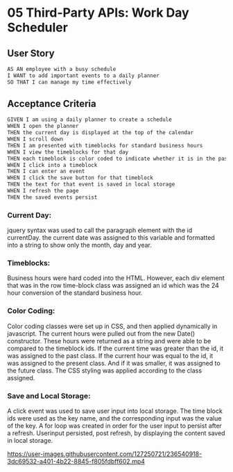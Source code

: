 # 05 Third-Party APIs: Work Day Scheduler



## User Story

```md
AS AN employee with a busy schedule
I WANT to add important events to a daily planner
SO THAT I can manage my time effectively
```

## Acceptance Criteria

```md
GIVEN I am using a daily planner to create a schedule
WHEN I open the planner
THEN the current day is displayed at the top of the calendar
WHEN I scroll down
THEN I am presented with timeblocks for standard business hours
WHEN I view the timeblocks for that day
THEN each timeblock is color coded to indicate whether it is in the past, present, or future
WHEN I click into a timeblock
THEN I can enter an event
WHEN I click the save button for that timeblock
THEN the text for that event is saved in local storage
WHEN I refresh the page
THEN the saved events persist
```

### Current Day:
jquery syntax was used to call the paragraph element with the id currentDay. the current date was assigned to this variable and formatted into a string to show only the month, day and year.

### Timeblocks:
Business hours were hard coded into the HTML. However, each div element that was in the row time-block class was assigned an id which was the 24 hour conversion of the standard business hour.

### Color Coding:
Color coding classes were set up in CSS, and then applied dynamically in javascript. The current hours were pulled out from the new Date() constructor. These hours were returned as a string and were able to be compared to the timeblock ids. If the current time was greater than the id, it was assigned to the past class. If the current hour was equal to the id, it was assigned to the present class. And if it was smaller, it was assigned to the future class. The CSS styling was applied according to the class assigned. 

### Save and Local Storage:
A click event was used to save user input into local storage. The time block ids were used as the key name, and the corresponding input was the value of the key. A for loop was created in order for the user input to persist after a refresh. Userinput persisted, post refresh, by displaying the content saved in local storage.


https://user-images.githubusercontent.com/127250721/236540918-3dc69532-a401-4b22-8845-f805fdbff602.mp4

